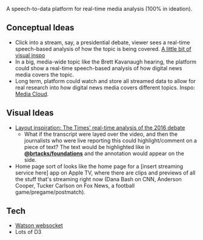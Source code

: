 A speech-to-data platform for real-time media analysis (100% in ideation).

## Conceptual Ideas

- Click into a stream, say, a presidential debate, viewer sees a real-time speech-based analysis of how the topic is being covered. [A little bit of visual inspo](http://brtacks.github.io/foundations)
- In a big, media-wide topic like the Brett Kavanaugh hearing, the platform could show a real-time speech-based analysis of how digital news media covers the topic.
- Long term, platform could watch and store all streamed data to allow for real research into how digital news media covers different topics. Inspo: [Media Cloud](https://mediacloud.org).

## Visual Ideas

- [Layout inspiration: The Times' real-time analysis of the 2016 debate](https://www.nytimes.com/interactive/2016/09/26/us/elections/donald-trump-hillary-clinton-debate.html)
  - What if the transcript were layed over the video, and then the journalists who were live reporting this could highlight/comment on a piece of text? The text would be highlighted like in [**@brtacks/foundations**](https://brtacks.github.io/foundations) and the annotation would appear on the side.
- Home page sort of looks like the home page for a [insert streaming service here] app on Apple TV, where there are clips and previews of all the stuff that's streaming right now (Dana Bash on CNN, Anderson Cooper, Tucker Carlson on Fox News, a football game/pregame/postmatch).

## Tech

- [Watson websocket](https://console.bluemix.net/docs/services/speech-to-text/websockets.html#websockets)
- Lots of D3
